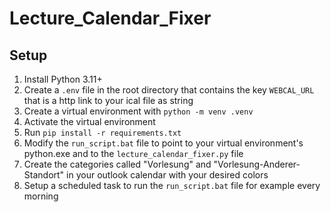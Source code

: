 # Lecture_Calendar_Fixer

## Setup

1. Install Python 3.11+
2. Create a `.env` file in the root directory that contains the key `WEBCAL_URL` that is a http link to your ical file as string
3. Create a virtual environment with `python -m venv .venv`
4. Activate the virtual environment
5. Run `pip install -r requirements.txt`
6. Modify the `run_script.bat` file to point to your virtual environment's python.exe and to the `lecture_calendar_fixer.py` file
7. Create the categories called "Vorlesung" and "Vorlesung-Anderer-Standort" in your outlook calendar with your desired colors
8. Setup a scheduled task to run the `run_script.bat` file for example every morning